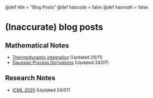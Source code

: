 @def title = "Blog Posts"
@def hascode = false
@def hasmath = false

# (Inaccurate) blog posts

## Mathematical Notes

- [Thermodynamic integration](./thermint) (Updated 29/11)
- [Gaussian Process Derivations](./gpderivations) (Updated 24/07)

## Research Notes

- [ICML 2020](./icml20) (Updated 24/07)
